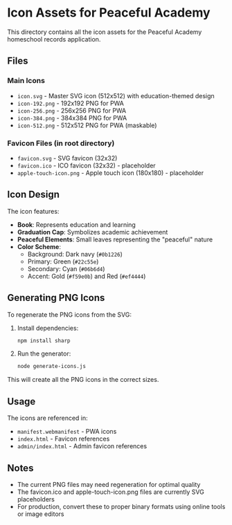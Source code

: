 # Icon Assets for Peaceful Academy

This directory contains all the icon assets for the Peaceful Academy homeschool records application.

## Files

### Main Icons
- `icon.svg` - Master SVG icon (512x512) with education-themed design
- `icon-192.png` - 192x192 PNG for PWA
- `icon-256.png` - 256x256 PNG for PWA  
- `icon-384.png` - 384x384 PNG for PWA
- `icon-512.png` - 512x512 PNG for PWA (maskable)

### Favicon Files (in root directory)
- `favicon.svg` - SVG favicon (32x32)
- `favicon.ico` - ICO favicon (32x32) - placeholder
- `apple-touch-icon.png` - Apple touch icon (180x180) - placeholder

## Icon Design

The icon features:
- **Book**: Represents education and learning
- **Graduation Cap**: Symbolizes academic achievement
- **Peaceful Elements**: Small leaves representing the "peaceful" nature
- **Color Scheme**: 
  - Background: Dark navy (`#0b1226`)
  - Primary: Green (`#22c55e`) 
  - Secondary: Cyan (`#06b6d4`)
  - Accent: Gold (`#f59e0b`) and Red (`#ef4444`)

## Generating PNG Icons

To regenerate the PNG icons from the SVG:

1. Install dependencies:
   ```bash
   npm install sharp
   ```

2. Run the generator:
   ```bash
   node generate-icons.js
   ```

This will create all the PNG icons in the correct sizes.

## Usage

The icons are referenced in:
- `manifest.webmanifest` - PWA icons
- `index.html` - Favicon references
- `admin/index.html` - Admin favicon references

## Notes

- The current PNG files may need regeneration for optimal quality
- The favicon.ico and apple-touch-icon.png files are currently SVG placeholders
- For production, convert these to proper binary formats using online tools or image editors
